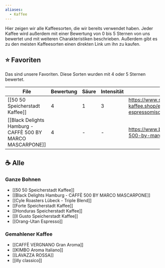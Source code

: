 ```yaml
---
aliases:
  - Kaffee
---
```


Hier zeigen wir alle Kaffeesorten, die wir bereits verwendet haben. Jeder Kaffee wird außerdem mit einer Bewertung von 0 bis 5 Sternen von uns bewertet und mit weiteren Charakteristiken beschrieben. Außerdem gibt es zu den meisten Kaffeesorten einen direkten Link um ihn zu kaufen.

## ⭐ Favoriten

Das sind unsere Favoriten. Diese Sorten wurden mit 4 oder 5 Sternen bewertet. 

<!-- QueryToSerialize: table coffee-rating as Bewertung, coffee-acidity as Säure, coffee-intensity as Intensität, coffee-url as URL, coffee-picture from "Kaffee/Sorten" where coffee-rating > 3 -->
<!-- SerializedQuery: table coffee-rating as Bewertung, coffee-acidity as Säure, coffee-intensity as Intensität, coffee-url as URL, coffee-picture from "Kaffee/Sorten" where coffee-rating > 3 -->

| File                                                                                                                                             | Bewertung | Säure | Intensität | URL                                                                       | coffee-picture                              |
| ------------------------------------------------------------------------------------------------------------------------------------------------ | --------- | ----- | ---------- | ------------------------------------------------------------------------- | ------------------------------------------- |
| [[50 50 Speicherstadt Kaffee]]                                                         | 4         | 1     | 3          | https://www.speicherstadt-kaffee.shop/espresso/166/50/50-espressomischung | \-                                          |
| [[Black Delights Hamburg - CAFFÈ 500 BY MARCO MASCARPONE]] | 4         | \-    | \-         | https://www.blackdelight.de/product/disco-500-by-marco-mascarpone/        | ![[granaromaCV.png\|granaromaCV.png]] |
<!-- SerializedQuery END -->



## ☕ Alle

### Ganze Bohnen
<!-- QueryToSerialize: list from "Kaffee/Sorten/Ganze Bohnen" -->
<!-- SerializedQuery: list from "Kaffee/Sorten/Ganze Bohnen" -->
- [[50 50 Speicherstadt Kaffee]]
- [[Black Delights Hamburg - CAFFÈ 500 BY MARCO MASCARPONE]]
- [[Cyle Roasters Lübeck - Triple Blend]]
- [[Forte Speicherstadt Kaffee]]
- [[Honduras Speicherstadt Kaffee]]
- [[Il Gusto Speicherstadt Kaffee]]
- [[Orang-Utan Espresso]]
<!-- SerializedQuery END -->

### Gemahlener Kaffee
<!-- QueryToSerialize: list from "Kaffee/Sorten/Gemahlener Kaffee" -->
<!-- SerializedQuery: list from "Kaffee/Sorten/Gemahlener Kaffee" -->
- [[CAFFÈ VERGNANO Gran Aroma]]
- [[KIMBO Aroma Italiano]]
- [[LAVAZZA ROSSA]]
- [[illy classico]]
<!-- SerializedQuery END -->



